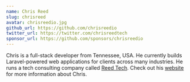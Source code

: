 ```yaml
---
name: Chris Reed
slug: chrisreed
avatar: chrisreedio.jpg
github_url: https://github.com/chrisreedio
twitter_url: https://twitter.com/chrisreedtech
sponsor_url: https://github.com/sponsors/chrisreedio
---
```


Chris is a full-stack developer from Tennessee, USA. He currently builds Laravel-powered web applications for clients across many industries. He runs a tech consulting company called [Reed Tech](https://github.com/reedtechus). Check out his [website](https://chrisreed.io) for more information about Chris.